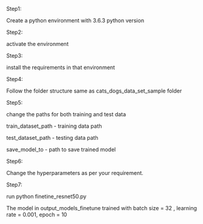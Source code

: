 Step1:

Create a python environment with 3.6.3 python version

Step2:

activate the environment

Step3:

install the requirements in that environment

Step4:

Follow the folder structure same as cats_dogs_data_set_sample folder 

Step5:

change the paths for both training and test data

train_dataset_path - training data path

test_dataset_path - testing data path

save_model_to - path to save trained model

Step6:

Change the hyperparameters as per your requirement.

Step7:

run python finetine_resnet50.py


The model in output_models_finetune trained with batch size = 32 , learning rate = 0.001, epoch = 10